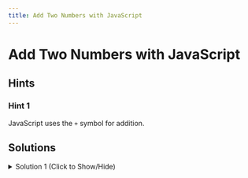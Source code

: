 ```yaml
---
title: Add Two Numbers with JavaScript
---
```

# Add Two Numbers with JavaScript

## Hints

### Hint 1
JavaScript uses the `+` symbol for addition.

## Solutions

<details><summary>Solution 1 (Click to Show/Hide)</summary>

```js
var sum = 10 + 10; //sum gets the value 20
```
</details>